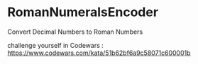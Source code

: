 # RomanNumeralsEncoder
Convert Decimal Numbers to Roman Numbers

challenge yourself in Codewars : https://www.codewars.com/kata/51b62bf6a9c58071c600001b
